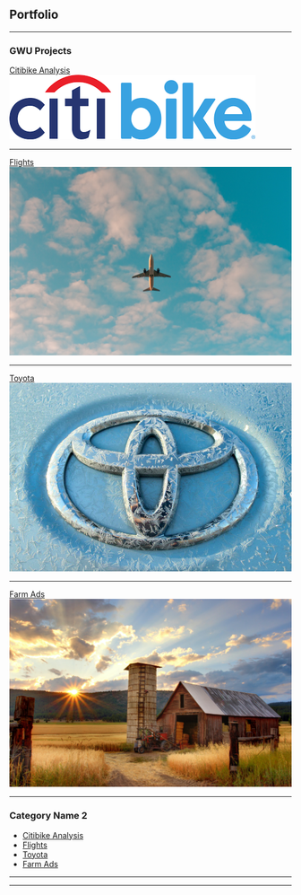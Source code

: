## Portfolio

---

### GWU Projects

[Citibike Analysis](/sample_page)
<img src="images/citibike.png?raw=true"/>

---
[Flights](/pdf/sample_presentation.pdf)
<img src="images/philip-myrtorp-iiqpxCg2GD4-unsplash.jpg?raw=true"/>

---
[Toyota](http://example.com/)
<img src="images/photo-1546545817-27f0fb006153.webp?raw=true"/>

---
[Farm Ads](http://example.com/)
<img src="images/timothy-eberly-XemjjFd_4qE-unsplash.jpg?raw=true"/>

---

### Category Name 2

- [Citibike Analysis](http://example.com/)
- [Flights](http://example.com/)
- [Toyota](http://example.com/)
- [Farm Ads](http://example.com/)

---




---

